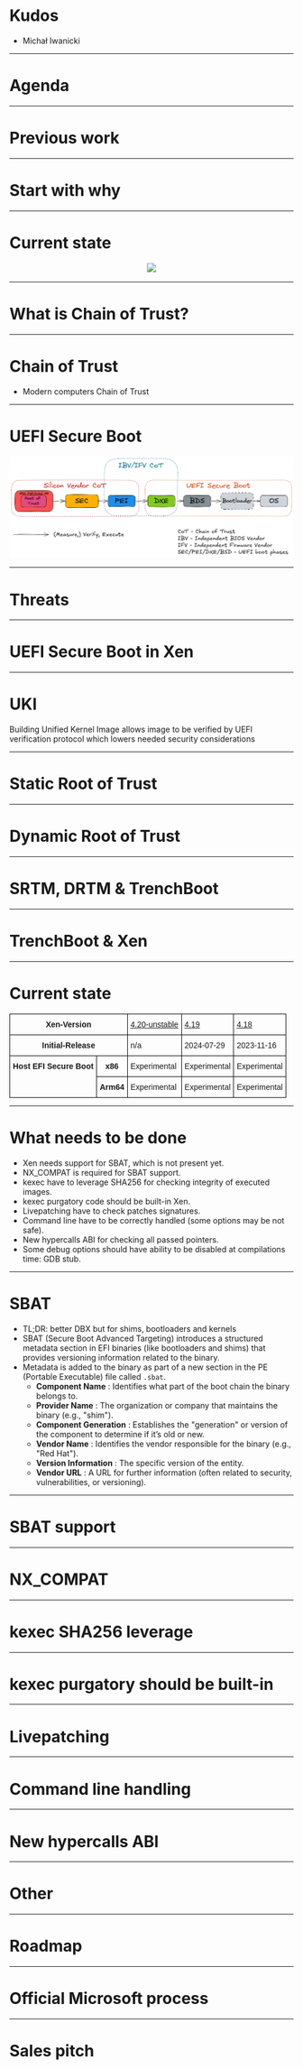 # Kudos

* Michał Iwanicki

---

# Agenda

<!--

This talk will explore challenges and proposed strategies for implementing UEFI
Secure Boot within Xen and downstream distributions like XCP-ng or Qubes OS,
focusing on how these changes can enhance security and contribute to a more
unified framework for future development.

We will begin by examining why UEFI Secure Boot is essential in continuing the
transitive chain established by the modern static root of trust, and its
synergy with TrenchBoot and DRTM technology. We will delve into the
implications of the UEFI Secure Boot process, showing why simply signing
bootloaders and hypervisor binaries is insufficient; a comprehensive
implementation must address the entire boot chain.

Throughout the presentation, we will navigate the technical complexities of
effectively integrating UEFI Secure Boot in Xen. Some obstacles include:

- Support for SBAT: We will discuss the mandated adoption of SBAT for signing
Xen code and the prerequisite implementation of NX_COMPAT, which is critical
for UEFI Secure Boot compatibility.

- Kexec and Livepatching: the necessity for integrity checks using SHA256
during kexec operations and the requirement for signature verification for live
patches.

- Command Line Handling: how command-line parameters can introduce
vulnerabilities unless carefully managed, which must be resolved for an
implementation that can maintain a chain of trust.

- Memory Layout Compatibility: challenges presented by PE file formats and
their interactions with Xen's memory layout demands.

Community input is critical to ensure that the proposed changes align with
practical use cases and user requirements.  We will articulate a potential
roadmap for progressing toward full UEFI Secure Boot support in Xen, with
collaborative development and user requirements guiding change. By elucidating
the roadmap, we aim to motivate stakeholders to engage in dialogue prioritizing
secure launch technologies as essential components of a modern virtualization
strategy.

-->

---

# Previous work

<!--

* Secure Boot in Xen 2019
  * https://archive.fosdem.org/2019/schedule/event/vai_implementing_uefi_variable_services_in_qemu/attachments/slides/2972/export/events/attachments/vai_implementing_uefi_variable_services_in_qemu/slides/2972/fosdem.pdf
   * https://www.youtube.com/watch?v=jiR8khaECEk
* Vates UEFI SB in Xen Guests
  * https://www.youtube.com/watch?v=A_IhKjK7EgA

-->

---

# Start with why

<!--

* I should not need to lower my hardware and firmware security posture to
install Qubes OS, xcp-ng or any other Xen derivative.
* If you are susceptible to attacks that can compromise UEFI Secure Boot or any
other component in chain of trust your problem is bigger, that's why maybe it
doesn't make sense to take care of chain of trust protection if you don't have
correct countermeasure of physical attacks.
* What about bootkits? Maybe correctly set chain of trust at least can help
protecting against bootkits.
  - how bootkits are deployed? - through update, through vulnerabilities in
  "value-added" BIOS components, vulnerabilities in BIOS services and drivers?
* Maybe one of the problems is that Xen is deployed in "someone-else"
datacenters on bare metal?
* Why nobody care in Xen Community care about UEFI SB?

-->

---

# Current state

<center><img src="/2025/XenSummit/xenserver_sb_not_suppported.png"></center>


<!--

* XCP-ng:
  - https://github.com/xcp-ng/xcp/issues/294
* Qubes OS:
  - https://github.com/QubesOS/qubes-issues/issues/8206
  - https://github.com/QubesOS/qubes-issues/issues/4371
* There are some other commercial versions of Xen

-->

---

# What is Chain of Trust?

---

# Chain of Trust

* Modern computers Chain of Trust

<!--

* UEFI Secure Boot is as good as its own mechanisms and transitive trust on which
  it relies on.
* There is a lot of turtles all the way down. We will not be able to deal with
  all of those.
* Claims:
  - depending on your threat model you can be better on handling all keys
    yourself instead of relying on ecosystem
  - major obstacle for that is tooling

* UEFI Secure Boot tooling like sbctl does not work with Xen, but should

-->

---

# UEFI Secure Boot

<center><img src="/img/ds08msa_uefi_rot_and_cot_00.png"></center>

<!--
Basic overview of UEFI Secure Boot
Maybe add basic Secure Boot workflow when using bootloader e.g. GRUB, notes
about signature verifier protocols and security consideration in bootloader e.g.
GRUB module signing (or disallowing insmod), locking GRUB console when SB is
enabled to disallow changing boot commands

This view is definitely too simplified, we have to consider Xen distributions
and target market for it. Let's tackle it one by one and verify what are the
most common boot paths for those market segments:

### Server

Question is what datacenters use, how big deployments Xen have,
based on fact that Amazon use Xen deployment base can be really bit.

This space is extensive from OCP servers to SOHO setup with 1-2U. It is
possible to find representative examples of how those devices boot, but finding
most popular in rankings and maybe map that to standards (OCP) or simply read
manuals which can give a hint.

It seem that very popular solutions are:
- RoT in BMC and then BMC control hand over to CPU
  - then we can have Intel PFR here
  - there is AMD PSB here, but it has bad reputation
  - RoT in BMC make sense since AST2600, because earlier versions didn't have OTP memory
  - then going further there can be DC-SCM (Datacenter Secure Control Module) based on OCP specification: 
    - there could be lecture just about that one, but it seem to be most advanced
    and polished design, modular and mature in concept, what is most important it
    is open
      - but the point of this presentation is not exploration of all possible RoT and
      how platform can be boot, but presenting plethora of approaches showing strong
      sides and explaining that delegating security to vendor could be cost-saving
      but ignorant approach, which may lead to not comprehensively covered boot chain
      security

### Client? - this seem to be only Qubes OS, where laptops dominating market,
with small share of workstations

### Embedded - there is extensive space here, on one side it can be SOHO and
homelabs, on the other side there is huge automotive market

-->

---

# Threats

<!--

What threats are we subject to?
- here we should briefly analyze what we can be afraid of
- boothole - manipulation of config file leading to overflow, which breaks
chain of trust giving attacker control over it leading to compromise of further
components in chain of trust
- probably bigger headache are speculative attacks, rowhammer and similar,
because those can be performed remotely
- bootkitty
- black lotus - which is really boothole but for windows based solutions
- CVE-2024-7344 - this vulnerability prove that many vendors include
value-added utilities which are insufficiently validated
- Those are threats against UEFI Secure Boot, but there are also threats
against other components in the system like: ME, BMC and potentially more.
- Other issue is that MSFT and UEFI Forum are centralized authorities to deal
with vulnerabilities, relying always on those players may be insufficient in
some cases


Future ideas:
- discuss PI 1.9 and signed FV

-->

---

# UEFI Secure Boot in Xen

<!--
What's different when using Xen, why can't Secure Boot be enabled by default
Check:
Community Call Oct 2019:
> Host Secureboot: no-one has followed on it - not clear on what exactly the problem is
Community Call: 13 June 2024:
> Andy: XenServer Host UEFI Secure Boot update
https://youtu.be/cJyX6FLK4iU?feature=shared&t=813

-->

---

# UKI

Building Unified Kernel Image allows image to be verified by UEFI verification
protocol which lowers needed security considerations

<!--
With UKI bootloader part could be skipped.
Built-in initrd, no need for separate verifier protocol in e.g. GRUB
(UEFI verifier works for EFI files (any others?))
-->

---

# Static Root of Trust

<!-- Describe basics of SRTM -->

---

# Dynamic Root of Trust

<!-- Describe basics of DRTM -->

---

# SRTM, DRTM & TrenchBoot

<!--
Describe synergy between SRTM, DRTM and TrenchBoot.
Can anything be taken from: https://trenchboot.org/dev-docs/Late_Launch_Overview/?
-->

---

# TrenchBoot & Xen

<!--
https://trenchboot.org/blueprints/Xen_Late_Launch/
-->

---

# Current state

<style type="text/css">
.tg  {border-collapse:collapse;border-spacing:0;}
.tg td{border-color:black;border-style:solid;border-width:1px;font-family:Arial, sans-serif;font-size:14px;
  overflow:hidden;padding:10px 5px;word-break:normal;}
.tg th{border-color:black;border-style:solid;border-width:1px;font-family:Arial, sans-serif;font-size:14px;
  font-weight:normal;overflow:hidden;padding:10px 5px;word-break:normal;}
.tg .tg-amwm{font-weight:bold;text-align:center;vertical-align:top}
.tg .tg-7h26{color:#00E;text-align:left;text-decoration:underline;vertical-align:top}
.tg .tg-0lax{text-align:left;vertical-align:top}
</style>
<table class="tg"><thead>
  <tr>
    <th class="tg-amwm" colspan="2">Xen-Version</th>
    <th class="tg-7h26"><a href="https://xenbits.xen.org/docs/unstable/SUPPORT.html">4.20-unstable</a></th>
    <th class="tg-7h26"><a href="https://xenbits.xen.org/docs/4.19-testing/SUPPORT.html">4.19</a></th>
    <th class="tg-7h26"><a href="https://xenbits.xen.org/docs/4.18-testing/SUPPORT.html">4.18</a></th>
  </tr></thead>
<tbody>
  <tr>
    <td class="tg-amwm" colspan="2">Initial-Release</td>
    <td class="tg-0lax">n/a</td>
    <td class="tg-0lax">2024-07-29</td>
    <td class="tg-0lax">2023-11-16</td>
  </tr>
  <tr>
    <td class="tg-amwm" rowspan="2">Host EFI Secure Boot</td>
    <td class="tg-amwm">x86</td>
    <td class="tg-0lax">Experimental</td>
    <td class="tg-0lax">Experimental</td>
    <td class="tg-0lax">Experimental</td>
  </tr>
  <tr>
    <td class="tg-amwm">Arm64</td>
    <td class="tg-0lax">Experimental</td>
    <td class="tg-0lax">Experimental</td>
    <td class="tg-0lax">Experimental</td>
  </tr>
</tbody></table>

<!--
Taken from https://xenbits.xen.org/docs/unstable/support-matrix.html
Describe experimental support, why it is/isn't enough
-->

---

# What needs to be done

- Xen needs support for SBAT, which is not present yet.
- NX_COMPAT is required for SBAT support.
- kexec have to leverage SHA256 for checking integrity of executed images.
- kexec purgatory code should be built-in Xen.
- Livepatching have to check patches signatures.
- Command line have to be correctly handled (some options may be not safe).
- New hypercalls ABI for checking all passed pointers.
- Some debug options should have ability to be disabled at compilations time:
GDB stub.

<!--
Taken from previous presentation, check if it's done already.
Check if there is anything new in https://github.com/QubesOS/qubes-issues/issues/8206
https://github.com/QubesOS/qubes-issues/issues/4371
-->

---

# SBAT

* TL;DR: better DBX but for shims, bootloaders and kernels
* SBAT (Secure Boot Advanced Targeting) introduces a structured metadata
  section in EFI binaries (like bootloaders and shims) that provides versioning
  information related to the binary.
* Metadata is added to the binary as part of a new section in the PE (Portable
  Executable) file called `.sbat`.
  * **Component Name** : Identifies what part of the boot chain the binary belongs to.
  * **Provider Name** : The organization or company that maintains the binary (e.g.,
    "shim").
  * **Component Generation** : Establishes the "generation" or version of the
    component to determine if it’s old or new.
  * **Vendor Name** : Identifies the vendor responsible for the binary (e.g.,
    "Red Hat").
  * **Version Information** : The specific version of the entity.
  * **Vendor URL** : A URL for further information (often related to security, vulnerabilities, or versioning).

---

# SBAT support

<!--
Describe why it is needed, how the support is going, what will need to be
done

From community call agenda:

> Add SBAT support.  Contents to be provided by vendor
> Microsoft mandates use of SBAT for signing Xen code.

Is it needed if using custom keys?
-->

---

# NX_COMPAT

<!--
Describe why it is needed, how the support is going, what will need to be
done
https://learn.microsoft.com/en-us/windows/win32/api/winnt/ns-winnt-image_optional_header32#IMAGE_DLLCHARACTERISTICS_NX_COMPAT
-->

---

# kexec SHA256 leverage

<!--
Describe why it is needed, how the support is going, what will need to be
done. Is it disabled? If yes then why?

https://xenbits.xen.org/docs/unstable/misc/kexec_and_kdump.txt

- integrity check
-->

---

# kexec purgatory should be built-in

<!--
Describe why it is needed, how the support is going, what will need to be
done.
What's the current state?
https://github.com/torvalds/linux/blob/master/arch/x86/purgatory/purgatory.c#L44
needed only to verify sha256 checksum?

>     Embed purgatory in Xen (can’t be passed from tools)
        Includes SHA256 for checking the integrity of the target image
    Check signature on new kernel+initrd
> Purgatory runs in VM context, fully privileged, to ensure Xen’s signature.

From June 2024 community call:
- purgatory can't be past userspace becase it violates security boundary of host
SB
- Linux - implemented purgatory themselves

-->

---

# Livepatching

<!--
Describe why it is needed, how the support is going, what will need to be
done.

>     Check signature on livepatches
> Live patches require signatures, while Kxec is more complicated due to user-space code.

https://www.redhat.com/en/topics/linux/what-is-linux-kernel-live-patching
https://docs.kernel.org/livepatch/livepatch.html
https://xenbits.xen.org/docs/unstable/misc/livepatch.html
-->

---

# Command line handling

<!--
Describe why it is needed, how the support is going, what will need to be
done.
Command line should be locked to disallow disabling security features e.g.
(check if it's relevant to Xen/QubesOS):

ima_appraise - disabling integrity measurements
lockdown - kernel lockdown feature
spec-ctrl - Controls for speculative execution sidechannel mitigations
-->

---

# New hypercalls ABI

<!--
Describe why it is needed, how the support is going, what will need to be
done.

From Community call:
- Requirement from Microsoft - no pointer can be used unchecked
- that translates to deleting priv(?) command
- a lot of work needed
-->

---

# Other

<!-- Anything else? If so then add -->

---

# Roadmap

<!-- Create roadmap for implementing Secure Boot support in Xen -->

---

# Official Microsoft process

<!--

* Revise Qubes OS Summit 2024 materials and get through shim review documentation
as well as current state for Qubes OS.
* Explain what is really involved.
* Is there any hypervisor signed already?

-->

---

# Sales pitch

<!--

What we can propose to accelerate resolution of described problems?
- we don't have enough resources to do big ecosystem changes,
- that's why we mostly focus on education and fixed price consultation,
- to provide something for community we work with OST2 to provide free of
charge, open access training materials related to coreboot, UEFI and low level
security, it is not only about us because there are lot of world-class experts
teaching those things at that platform
- if you looking for introducing UEFI SB in your organizations

-->
